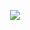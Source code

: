 <p align="center">
 <img src="https://user-images.githubusercontent.com/62865718/181517295-402dd83f-f851-409d-92ea-4187bdbd73f4.png">
</p>

